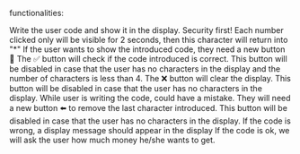 functionalities:

Write the user code and show it in the display.
Security first! Each number clicked only will be visible for 2 seconds, then this character will return into "*"
If the user wants to show the introduced code, they need a new button 👀
The ✅ button will check if the code introduced is correct. This button will be disabled in case that the user has no characters in the display and the number of characters is less than 4.
The ❌ button will clear the display. This button will be disabled in case that the user has no characters in the display.
While user is writing the code, could have a mistake. They will need a new button ⬅️ to remove the last character introduced. This button will be disabled in case that the user has no characters in the display.
If the code is wrong, a display message should appear in the display
If the code is ok, we will ask the user how much money he/she wants to get.
